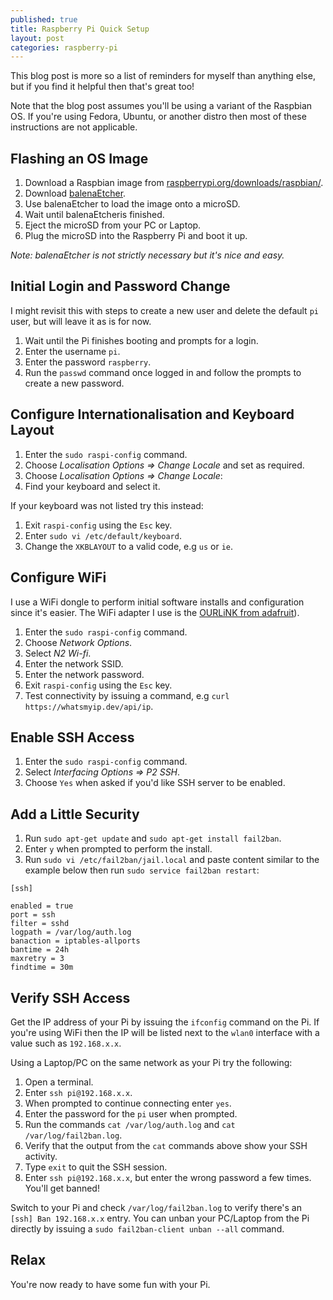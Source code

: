```yaml
---
published: true
title: Raspberry Pi Quick Setup
layout: post
categories: raspberry-pi
---
```


This blog post is more so a list of reminders for myself than anything else,
but if you find it helpful then that's great too! 

Note that the blog post assumes you'll be using a variant of the Raspbian OS.
If you're using Fedora, Ubuntu, or another distro then most of these
instructions are not applicable.

## Flashing an OS Image

1. Download a Raspbian image from [raspberrypi.org/downloads/raspbian/](https://www.raspberrypi.org/downloads/raspbian/).
1. Download [balenaEtcher](https://www.balena.io/etcher/).
1. Use balenaEtcher to load the image onto a microSD.
1. Wait until balenaEtcheris finished.
1. Eject the microSD from your PC or Laptop.
1. Plug the microSD into the Raspberry Pi and boot it up.

_Note: balenaEtcher is not strictly necessary but it's nice and easy._


## Initial Login and Password Change

I might revisit this with steps to create a new user and delete the default
`pi` user, but will leave it as is for now.

1. Wait until the Pi finishes booting and prompts for a login.
1. Enter the username `pi`.
1. Enter the password `raspberry`.
1. Run the `passwd` command once logged in and follow the prompts to create a new password.


## Configure Internationalisation and Keyboard Layout

1. Enter the `sudo raspi-config` command.
1. Choose _Localisation Options => Change Locale_ and set as required.
1. Choose _Localisation Options => Change Locale_:
1. Find your keyboard and select it.

If your keyboard was not listed try this instead:

1. Exit `raspi-config` using the `Esc` key.
1. Enter `sudo vi /etc/default/keyboard`.
1. Change the `XKBLAYOUT` to a valid code, e.g `us` or `ie`.

## Configure WiFi

I use a WiFi dongle to perform initial software installs and configuration
since it's easier. The WiFi adapter I use is the 
[OURLiNK from adafruit](https://www.adafruit.com/product/1012)).

1. Enter the `sudo raspi-config` command.
1. Choose _Network Options_.
1. Select _N2 Wi-fi_.
1. Enter the network SSID.
1. Enter the network password.
1. Exit `raspi-config` using the `Esc` key.
1. Test connectivity by issuing a command, e.g `curl https://whatsmyip.dev/api/ip`.

## Enable SSH Access

1. Enter the `sudo raspi-config` command.
1. Select _Interfacing Options => P2 SSH_.
1. Choose `Yes` when asked if you'd like SSH server to be enabled.

## Add a Little Security

1. Run `sudo apt-get update` and `sudo apt-get install fail2ban`.
1. Enter `y` when prompted to perform the install.
1. Run `sudo vi /etc/fail2ban/jail.local` and paste content similar to the
example below then run `sudo service fail2ban restart`:

```
[ssh]

enabled = true
port = ssh
filter = sshd
logpath = /var/log/auth.log
banaction = iptables-allports
bantime = 24h
maxretry = 3
findtime = 30m
```

## Verify SSH Access

Get the IP address of your Pi by issuing the `ifconfig` command on the Pi. If
you're using WiFi then the IP  will be listed next to the `wlan0` interface
with a value such as `192.168.x.x`.

Using a Laptop/PC on the same network as your Pi try the following:

1. Open a terminal.
1. Enter `ssh pi@192.168.x.x`.
1. When prompted to continue connecting enter `yes`.
1. Enter the password for the `pi` user when prompted.
1. Run the commands `cat /var/log/auth.log` and `cat /var/log/fail2ban.log`.
1. Verify that the output from the `cat` commands above show your SSH activity.
1. Type `exit` to quit the SSH session.
1. Enter `ssh pi@192.168.x.x`, but enter the wrong password a few times. You'll get banned!

Switch to your Pi and check `/var/log/fail2ban.log` to verify there's an
`[ssh] Ban 192.168.x.x` entry. You can unban your PC/Laptop from the Pi
directly by issuing a `sudo fail2ban-client unban --all` command.

## Relax

You're now ready to have some fun with your Pi.